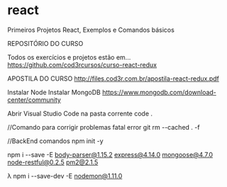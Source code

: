 # react
Primeiros Projetos React, Exemplos e Comandos básicos

REPOSITÓRIO DO CURSO

Todos os exercícios e projetos estão em... https://github.com/cod3rcursos/curso-react-redux

APOSTILA DO CURSO
http://files.cod3r.com.br/apostila-react-redux.pdf


Instalar Node
Instalar MongoDB
https://www.mongodb.com/download-center/community

Abrir Visual Studio Code na pasta corrente
code .

//Comando para corrigir problemas fatal error
git rm --cached . -f

//BackEnd comandos
npm init -y

npm i --save -E body-parser@1.15.2 express@4.14.0 mongoose@4.7.0 node-restful@0.2.5 pm2@2.1.5

λ npm i --save-dev -E nodemon@1.11.0


